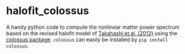 # halofit_colossus

A handy python code to compute the nonlinear matter power spectrum based on the revised halofit model of [Takahashi et al. (2012)](https://ui.adsabs.harvard.edu/abs/2012ApJ...761..152T/abstract) using the [colossus package](https://bitbucket.org/bdiemer/colossus). `colossus` can easily be installed by `pip install colossus`.
